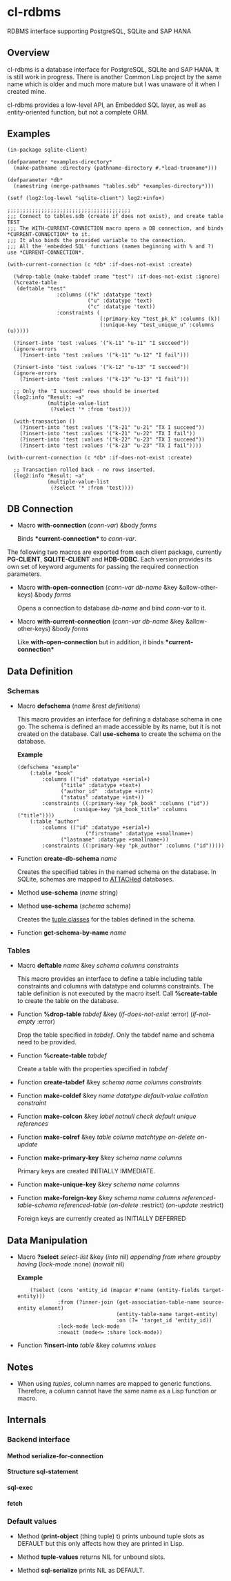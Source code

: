 # cl-rdbms
RDBMS interface supporting PostgreSQL, SQLite  and SAP HANA

## Overview
cl-rdbms is a database interface for PostgreSQL, SQLite and SAP HANA. It is still work in progress.
There is another Common Lisp project by the same name which is older and much more mature but I was 
unaware of it when I created mine.

cl-rdbms provides a low-level API, an Embedded SQL layer, as well as entity-oriented function, but not a complete ORM.

## Examples
```
(in-package sqlite-client)

(defparameter *examples-directory*
  (make-pathname :directory (pathname-directory #.*load-truename*)))

(defparameter *db*
  (namestring (merge-pathnames "tables.sdb" *examples-directory*)))

(setf (log2:log-level "sqlite-client") log2:+info+)

;;;;;;;;;;;;;;;;;;;;;;;;;;;;;;;;;;;;;;;;
;;; Connect to tables.sdb (create if does not exist), and create table TEST
;;; The WITH-CURRENT-CONNECTION macro opens a DB connection, and binds *CURRENT-CONNECTION* to it.
;;; It also binds the provided variable to the connection.
;;; All the 'embedded SQL' functions (names beginning with % and ?) use *CURRENT-CONNECTION*.

(with-current-connection (c *db* :if-does-not-exist :create)
  
  (%drop-table (make-tabdef :name "test") :if-does-not-exist :ignore)
  (%create-table
   (deftable "test"
                :columns (("k" :datatype 'text)
                          ("u" :datatype 'text)
                          ("c" :datatype 'text))
                :constraints (
                              (:primary-key "test_pk_k" :columns (k))
                              (:unique-key "test_unique_u" :columns (u)))))  

  (?insert-into 'test :values '("k-11" "u-11" "I succeed"))
  (ignore-errors
    (?insert-into 'test :values '("k-11" "u-12" "I fail")))

  (?insert-into 'test :values '("k-12" "u-13" "I succeed"))
  (ignore-errors
    (?insert-into 'test :values '("k-13" "u-13" "I fail")))

  ;; Only the 'I succeed' rows should be inserted
  (log2:info "Result: ~a"
             (multiple-value-list
              (?select '* :from 'test)))

  (with-transaction ()
    (?insert-into 'test :values '("k-21" "u-21" "TX I succeed"))
    (?insert-into 'test :values '("k-21" "u-22" "TX I fail"))
    (?insert-into 'test :values '("k-22" "u-23" "TX I succeed"))
    (?insert-into 'test :values '("k-23" "u-23" "TX I fail"))))

(with-current-connection (c *db* :if-does-not-exist :create)
  
  ;; Transaction rolled back - no rows inserted.
  (log2:info "Result: ~a"
             (multiple-value-list
              (?select '* :from 'test))))
```

## DB Connection

*	Macro **with-connection** (*conn-var*) &body *forms*

	Binds **\*current-connection\*** to *conn-var*.

The following two macros are exported from each client package, 
currently **PG-CLIENT**, **SQLITE-CLIENT** and **HDB-ODBC**. 
Each version provides its own set of keyword arguments for passing the required connection parameters.

*	Macro **with-open-connection** (*conn-var* *db-name* &key &allow-other-keys) &body *forms*

	Opens a connection to database *db-name* and bind *conn-var* to it.

*	Macro **with-current-connection** (*conn-var* *db-name* &key &allow-other-keys) &body *forms*

	Like **with-open-connection** but in addition, it binds **\*current-connection\***

## Data Definition

### Schemas

*	Macro **defschema** (*name* &rest *definitions*)

	This macro provides an interface for defining a database schema in one go. 
	The schema is defined an made accessible by its name, but it is not created on the database. 
	Call **use-schema** to create the schema on the database.

	**Example**

	```
	(defschema "example"
		(:table "book"
			:columns (("id" :datatype +serial+)
				  ("title" :datatype +text+)
				  ("author_id"  :datatype +int+)
				  ("status" :datatype +int+))
			:constraints ((:primary-key "pk_book" :columns ("id"))
				      (:unique-key "pk_book_title" :columns ("title"))))
		(:table "author"
			:columns (("id" :datatype +serial+)
                		  ("firstname" :datatype +smallname+)
				  ("lastname" :datatype +smallname+))
			:constraints ((:primary-key "pk_author" :columns ("id")))))
	```
	
*	Function **create-db-schema** *name*

	Creates the specified tables in the named schema on the database.
	In SQLite, schemas are mapped to [ATTACHed](https://www.sqlite.org/lang_attach.html) databases.

*	Method **use-schema** (*name* string)

*	Method **use-schema** (*schema* schema)

	Creates the [tuple classes](tbd) for the tables defined in the schema. 

*	Function **get-schema-by-name** *name*


### Tables

*	Macro **deftable** *name* &key *schema* *columns* *constraints*

	This macro provides an interface to define a table including table constraints and columns with datatype and columns constraints.
	The table definition is not executed by the macro itself. Call **%create-table** to create the table on the database.

*	Function **%drop-table** *tabdef* &key (*if-does-not-exist* :error) (*if-not-empty* :error)

	Drop the table specified in *tabdef*. Only the tabdef name and schema need to be provided.

*	Function **%create-table** *tabdef*

	Create a table with the properties specified in *tabdef*

*	Function **create-tabdef** &key *schema* *name* *columns* *constraints*

*	Function **make-coldef** &key *name* *datatype* *default-value* *collation* *constraint*

*	Function **make-colcon** &key *label* *notnull* *check* *default* *unique* *references*

*	Function **make-colref** &key *table* *column* *matchtype* *on-delete* *on-update*

*	Function **make-primary-key** &key *schema* *name* *columns*

	Primary keys are created INITIALLY IMMEDIATE.

*	Function **make-unique-key** &key *schema* *name* *columns*

*	Function **make-foreign-key** &key *schema* *name* *columns* *referenced-table-schema* *referenced-table* (*on-delete* :restrict) (*on-update* :restrict)

	Foreign keys are currently created as INITIALLY DEFERRED
	
## Data Manipulation

*	Macro **?select** *select-list* &key (*into* nil) *appending* *from* *where* *groupby* *having* (*lock-mode* :none) (*nowait* nil)

	**Example**
	```
        (?select (cons 'entity_id (mapcar #'name (entity-fields target-entity)))
                 :from (?inner-join (get-association-table-name source-entity element)
                                    (entity-table-name target-entity)
                                    :on (?= 'target_id 'entity_id))
                 :lock-mode lock-mode
                 :nowait (mode<= :share lock-mode))
	```

* 	Function **?insert-into** *table*  &key *columns* *values* 


## Notes

*	When using *tuples*, column names are mapped to generic functions. 
	Therefore, a column cannot have the same name as a Lisp function or macro.

## Internals

### Backend interface

#### Method **serialize-for-connection**
#### Structure **sql-statement**
#### **sql-exec**
#### **fetch** 

### Default values

*	Method (**print-object** (thing tuple) t) prints unbound tuple slots as DEFAULT 
	but this only affects how they are printed in Lisp.

*	Method **tuple-values** returns NIL for unbound slots.

*	Method **sql-serialize** prints NIL as DEFAULT.
